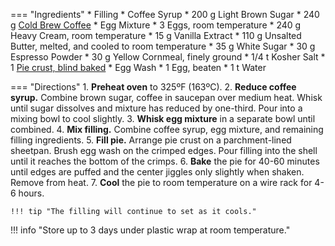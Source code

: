 === "Ingredients"
    * Filling
        * Coffee Syrup
            * 200 g Light Brown Sugar
            * 240 g [Cold Brew Coffee](../../beverages/cold-brew-coffee.md)
        * Egg Mixture
            * 3 Eggs, room temperature
            * 240 g Heavy Cream, room temperature
            * 15 g Vanilla Extract
        * 110 g Unsalted Butter, melted, and cooled to room temperature
        * 35 g White Sugar
        * 30 g Espresso Powder
        * 30 g Yellow Cornmeal, finely ground
        * 1/4 t Kosher Salt
    * 1 [Pie crust, blind baked](../../dough/crusts/pie-crust.md)
    * Egg Wash
        * 1 Egg, beaten
        * 1 t Water

=== "Directions"
    1. **Preheat oven** to 325ºF (163ºC).
    2. **Reduce coffee syrup.** Combine brown sugar, coffee in saucepan over medium heat. Whisk until sugar dissolves and mixture has reduced by one-third. Pour into a mixing bowl to cool slightly.
    3. **Whisk egg mixture** in a separate bowl until combined.
    4. **Mix filling.** Combine coffee syrup, egg mixture, and remaining filling ingredients.
    5. **Fill pie.** Arrange pie crust on a parchment-lined sheetpan. Brush egg wash on the crimped edges. Pour filling into the shell until it reaches the bottom of the crimps.
    6. **Bake** the pie for 40-60 minutes until edges are puffed and the center jiggles only slightly when shaken. Remove from heat.
    7. **Cool** the pie to room temperature on a wire rack for 4-6 hours.

    !!! tip "The filling will continue to set as it cools."

!!! info "Store up to 3 days under plastic wrap at room temperature."

[^1]: {{ cite.ludwinski_sister_pie }}
